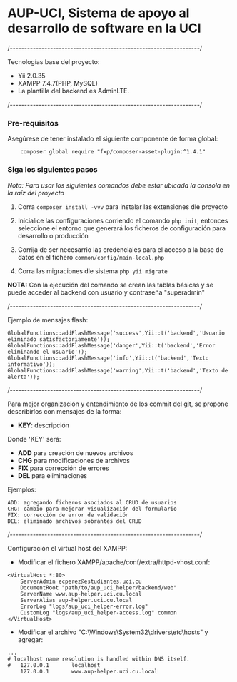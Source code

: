 # AUP-UCI, Sistema de apoyo al desarrollo de software en la UCI

/*------------------------------------------------------------------*/

Tecnologías base del proyecto:
* Yii 2.0.35
* XAMPP 7.4.7(PHP, MySQL)
* La plantilla del backend es AdminLTE.

/*------------------------------------------------------------------*/

### Pre-requisitos

Asegúrese de tener instalado el siguiente componente de forma global:
```
    composer global require "fxp/composer-asset-plugin:^1.4.1"
```

### Siga los siguientes pasos

*Nota: Para usar los siguientes comandos debe estar ubicada la consola en la raíz del proyecto*

1. Corra `composer install -vvv` para instalar las extensiones dle proyecto

2. Inicialice las configuraciones corriendo el comando `php init`, entonces seleccione el entorno que generará los ficheros de configuración para desarrollo o producción

3. Corrija de ser necesarrio las credenciales para el acceso a la base de datos en el fichero `common/config/main-local.php`

4. Corra las migraciones dle sistema `php yii migrate`


**NOTA:** Con la ejecución del comando se crean las tablas básicas y se puede acceder al backend con usuario y contraseña "superadmin"

/*------------------------------------------------------------------*/

Ejemplo de mensajes flash:
```
GlobalFunctions::addFlashMessage('success',Yii::t('backend','Usuario eliminado satisfactoriamente'));
GlobalFunctions::addFlashMessage('danger',Yii::t('backend','Error eliminando el usuario'));
GlobalFunctions::addFlashMessage('info',Yii::t('backend','Texto informativo'));
GlobalFunctions::addFlashMessage('warning',Yii::t('backend','Texto de alerta'));
```

/*------------------------------------------------------------------*/

Para mejor organización y entendimiento de los commit del git, se propone describirlos con mensajes de la forma:
* **KEY**: descripción

Donde 'KEY' será:
* **ADD** para creación de nuevos archivos
* **CHG** para modificaciones de archivos
* **FIX** para corrección de errores
* **DEL** para eliminaciones 

Ejemplos:
```
ADD: agregando ficheros asociados al CRUD de usuarios
CHG: cambio para mejorar visualización del formulario
FIX: corrección de error de validación
DEL: eliminado archivos sobrantes del CRUD
```

/*------------------------------------------------------------------*/

Configuración el virtual host del XAMPP:
* Modificar el fichero XAMPP/apache/conf/extra/httpd-vhost.conf:
```
<VirtualHost *:80>
    ServerAdmin ecperez@estudiantes.uci.cu
    DocumentRoot "path/to/aup_uci_helper/backend/web"
	ServerName www.aup-helper.uci.cu.local
	ServerAlias aup-helper.uci.cu.local
    ErrorLog "logs/aup_uci_helper-error.log"
    CustomLog "logs/aup_uci_helper-access.log" common
</VirtualHost>
```

* Modificar el archivo "C:\Windows\System32\drivers\etc\hosts" y agregar:
```
...
# localhost name resolution is handled within DNS itself.
#	127.0.0.1       localhost
   	127.0.0.1       www.aup-helper.uci.cu.local
```

